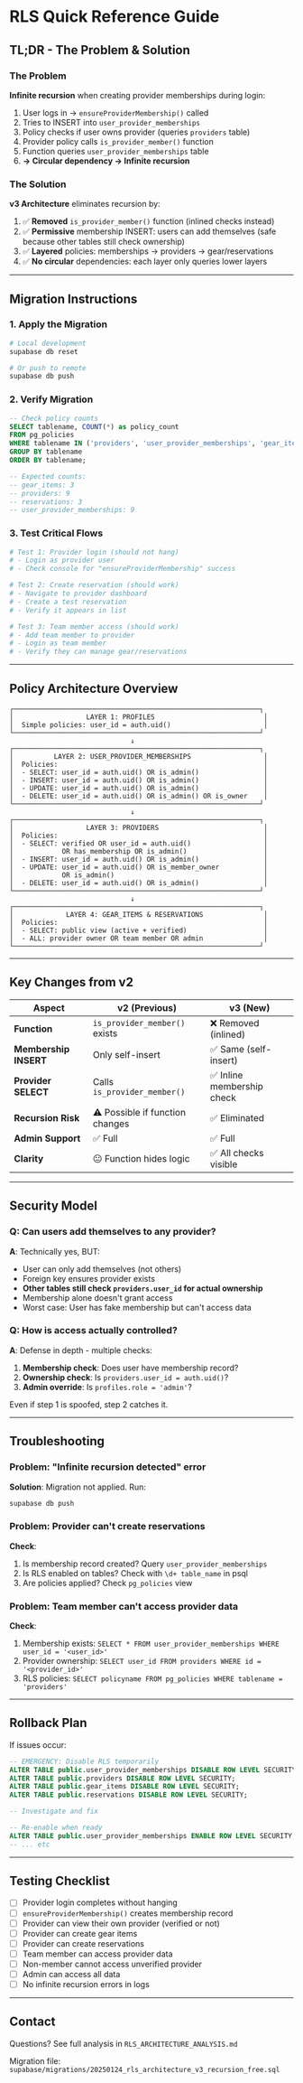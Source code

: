 # RLS Quick Reference Guide

## TL;DR - The Problem & Solution

### The Problem
**Infinite recursion** when creating provider memberships during login:
1. User logs in → `ensureProviderMembership()` called
2. Tries to INSERT into `user_provider_memberships`
3. Policy checks if user owns provider (queries `providers` table)
4. Provider policy calls `is_provider_member()` function
5. Function queries `user_provider_memberships` table
6. **→ Circular dependency → Infinite recursion**

### The Solution
**v3 Architecture** eliminates recursion by:
1. ✅ **Removed** `is_provider_member()` function (inlined checks instead)
2. ✅ **Permissive** membership INSERT: users can add themselves (safe because other tables still check ownership)
3. ✅ **Layered** policies: memberships → providers → gear/reservations
4. ✅ **No circular** dependencies: each layer only queries lower layers

---

## Migration Instructions

### 1. Apply the Migration

```bash
# Local development
supabase db reset

# Or push to remote
supabase db push
```

### 2. Verify Migration

```sql
-- Check policy counts
SELECT tablename, COUNT(*) as policy_count
FROM pg_policies
WHERE tablename IN ('providers', 'user_provider_memberships', 'gear_items', 'reservations')
GROUP BY tablename
ORDER BY tablename;

-- Expected counts:
-- gear_items: 3
-- providers: 9
-- reservations: 3
-- user_provider_memberships: 9
```

### 3. Test Critical Flows

```bash
# Test 1: Provider login (should not hang)
# - Login as provider user
# - Check console for "ensureProviderMembership" success

# Test 2: Create reservation (should work)
# - Navigate to provider dashboard
# - Create a test reservation
# - Verify it appears in list

# Test 3: Team member access (should work)
# - Add team member to provider
# - Login as team member
# - Verify they can manage gear/reservations
```

---

## Policy Architecture Overview

```
┌─────────────────────────────────────────────────────────────┐
│                  LAYER 1: PROFILES                           │
│  Simple policies: user_id = auth.uid()                       │
└─────────────────────────────────────────────────────────────┘
                              ↓
┌─────────────────────────────────────────────────────────────┐
│          LAYER 2: USER_PROVIDER_MEMBERSHIPS                  │
│  Policies:                                                   │
│  - SELECT: user_id = auth.uid() OR is_admin()                │
│  - INSERT: user_id = auth.uid() OR is_admin()                │
│  - UPDATE: user_id = auth.uid() OR is_admin()                │
│  - DELETE: user_id = auth.uid() OR is_admin() OR is_owner    │
└─────────────────────────────────────────────────────────────┘
                              ↓
┌─────────────────────────────────────────────────────────────┐
│                  LAYER 3: PROVIDERS                          │
│  Policies:                                                   │
│  - SELECT: verified OR user_id = auth.uid()                  │
│            OR has_membership OR is_admin()                   │
│  - INSERT: user_id = auth.uid() OR is_admin()                │
│  - UPDATE: user_id = auth.uid() OR is_member_owner           │
│            OR is_admin()                                     │
│  - DELETE: user_id = auth.uid() OR is_admin()                │
└─────────────────────────────────────────────────────────────┘
                              ↓
┌─────────────────────────────────────────────────────────────┐
│             LAYER 4: GEAR_ITEMS & RESERVATIONS               │
│  Policies:                                                   │
│  - SELECT: public view (active + verified)                   │
│  - ALL: provider owner OR team member OR admin               │
└─────────────────────────────────────────────────────────────┘
```

---

## Key Changes from v2

| Aspect | v2 (Previous) | v3 (New) |
|--------|---------------|----------|
| **Function** | `is_provider_member()` exists | ❌ Removed (inlined) |
| **Membership INSERT** | Only self-insert | ✅ Same (self-insert) |
| **Provider SELECT** | Calls `is_provider_member()` | ✅ Inline membership check |
| **Recursion Risk** | ⚠️ Possible if function changes | ✅ Eliminated |
| **Admin Support** | ✅ Full | ✅ Full |
| **Clarity** | 😐 Function hides logic | ✅ All checks visible |

---

## Security Model

### Q: Can users add themselves to any provider?
**A**: Technically yes, BUT:
- User can only add themselves (not others)
- Foreign key ensures provider exists
- **Other tables still check `providers.user_id` for actual ownership**
- Membership alone doesn't grant access
- Worst case: User has fake membership but can't access data

### Q: How is access actually controlled?
**A**: Defense in depth - multiple checks:
1. **Membership check**: Does user have membership record?
2. **Ownership check**: Is `providers.user_id = auth.uid()`?
3. **Admin override**: Is `profiles.role = 'admin'`?

Even if step 1 is spoofed, step 2 catches it.

---

## Troubleshooting

### Problem: "Infinite recursion detected" error
**Solution**: Migration not applied. Run:
```bash
supabase db push
```

### Problem: Provider can't create reservations
**Check**:
1. Is membership record created? Query `user_provider_memberships`
2. Is RLS enabled on tables? Check with `\d+ table_name` in psql
3. Are policies applied? Check `pg_policies` view

### Problem: Team member can't access provider data
**Check**:
1. Membership exists: `SELECT * FROM user_provider_memberships WHERE user_id = '<user_id>'`
2. Provider ownership: `SELECT user_id FROM providers WHERE id = '<provider_id>'`
3. RLS policies: `SELECT policyname FROM pg_policies WHERE tablename = 'providers'`

---

## Rollback Plan

If issues occur:

```sql
-- EMERGENCY: Disable RLS temporarily
ALTER TABLE public.user_provider_memberships DISABLE ROW LEVEL SECURITY;
ALTER TABLE public.providers DISABLE ROW LEVEL SECURITY;
ALTER TABLE public.gear_items DISABLE ROW LEVEL SECURITY;
ALTER TABLE public.reservations DISABLE ROW LEVEL SECURITY;

-- Investigate and fix

-- Re-enable when ready
ALTER TABLE public.user_provider_memberships ENABLE ROW LEVEL SECURITY;
-- ... etc
```

---

## Testing Checklist

- [ ] Provider login completes without hanging
- [ ] `ensureProviderMembership()` creates membership record
- [ ] Provider can view their own provider (verified or not)
- [ ] Provider can create gear items
- [ ] Provider can create reservations
- [ ] Team member can access provider data
- [ ] Non-member cannot access unverified provider
- [ ] Admin can access all data
- [ ] No infinite recursion errors in logs

---

## Contact

Questions? See full analysis in `RLS_ARCHITECTURE_ANALYSIS.md`

Migration file: `supabase/migrations/20250124_rls_architecture_v3_recursion_free.sql`
